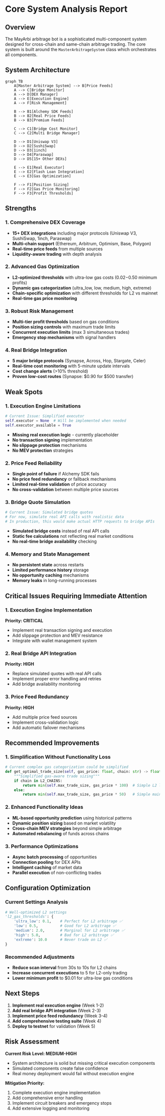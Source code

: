 # Core System Analysis Report

## Overview
The MayArbi arbitrage bot is a sophisticated multi-component system designed for cross-chain and same-chain arbitrage trading. The core system is built around the `MasterArbitrageSystem` class which orchestrates all components.

## System Architecture

```mermaid
graph TB
    A[Master Arbitrage System] --> B[Price Feeds]
    A --> C[Bridge Monitor]
    A --> D[DEX Manager]
    A --> E[Execution Engine]
    A --> F[Risk Management]
    
    B --> B1[Alchemy SDK Feeds]
    B --> B2[Real Price Feeds]
    B --> B3[Premium Feeds]
    
    C --> C1[Bridge Cost Monitor]
    C --> C2[Multi Bridge Manager]
    
    D --> D1[Uniswap V3]
    D --> D2[SushiSwap]
    D --> D3[1inch]
    D --> D4[Paraswap]
    D --> D5[15+ Other DEXs]
    
    E --> E1[Real Executor]
    E --> E2[Flash Loan Integration]
    E --> E3[Gas Optimization]
    
    F --> F1[Position Sizing]
    F --> F2[Gas Price Monitoring]
    F --> F3[Profit Thresholds]
```

## Strengths

### 1. **Comprehensive DEX Coverage**
- **15+ DEX integrations** including major protocols (Uniswap V3, SushiSwap, 1inch, Paraswap)
- **Multi-chain support** (Ethereum, Arbitrum, Optimism, Base, Polygon)
- **Real-time price feeds** from multiple sources
- **Liquidity-aware trading** with depth analysis

### 2. **Advanced Gas Optimization**
- **L2-optimized thresholds** with ultra-low gas costs ($0.02-$0.50 minimum profits)
- **Dynamic gas categorization** (ultra_low, low, medium, high, extreme)
- **Chain-specific optimization** with different thresholds for L2 vs mainnet
- **Real-time gas price monitoring**

### 3. **Robust Risk Management**
- **Multi-tier profit thresholds** based on gas conditions
- **Position sizing controls** with maximum trade limits
- **Concurrent execution limits** (max 3 simultaneous trades)
- **Emergency stop mechanisms** with signal handlers

### 4. **Real Bridge Integration**
- **5 major bridge protocols** (Synapse, Across, Hop, Stargate, Celer)
- **Real-time cost monitoring** with 5-minute update intervals
- **Cost change alerts** (>10% threshold)
- **Proven low-cost routes** (Synapse: $0.90 for $500 transfer)

## Weak Spots

### 1. **Execution Engine Limitations**
```python
# Current Issue: Simplified executor
self.executor = None  # Will be implemented when needed
self.executor_available = True
```
- **Missing real execution logic** - currently placeholder
- **No transaction signing** implementation
- **No slippage protection** mechanisms
- **No MEV protection** strategies

### 2. **Price Feed Reliability**
- **Single point of failure** if Alchemy SDK fails
- **No price feed redundancy** or fallback mechanisms
- **Limited real-time validation** of price accuracy
- **No cross-validation** between multiple price sources

### 3. **Bridge Quote Simulation**
```python
# Current Issue: Simulated bridge quotes
# For now, simulate real API calls with realistic data
# In production, this would make actual HTTP requests to bridge APIs
```
- **Simulated bridge costs** instead of real API calls
- **Static fee calculations** not reflecting real market conditions
- **No real-time bridge availability** checking

### 4. **Memory and State Management**
- **No persistent state** across restarts
- **Limited performance history** storage
- **No opportunity caching** mechanisms
- **Memory leaks** in long-running processes

## Critical Issues Requiring Immediate Attention

### 1. **Execution Engine Implementation**
**Priority: CRITICAL**
- Implement real transaction signing and execution
- Add slippage protection and MEV resistance
- Integrate with wallet management system

### 2. **Real Bridge API Integration**
**Priority: HIGH**
- Replace simulated quotes with real API calls
- Implement proper error handling and retries
- Add bridge availability monitoring

### 3. **Price Feed Redundancy**
**Priority: HIGH**
- Add multiple price feed sources
- Implement cross-validation logic
- Add automatic failover mechanisms

## Recommended Improvements

### 1. **Simplification Without Functionality Loss**
```python
# Current complex gas categorization could be simplified
def get_optimal_trade_size(self, gas_price: float, chain: str) -> float:
    """Simplified gas-aware trade sizing"""
    if chain in L2_CHAINS:
        return min(self.max_trade_size, gas_price * 100)  # Simple L2 logic
    else:
        return min(self.max_trade_size, gas_price * 50)   # Simple mainnet logic
```

### 2. **Enhanced Functionality Ideas**
- **ML-based opportunity prediction** using historical patterns
- **Dynamic position sizing** based on market volatility
- **Cross-chain MEV strategies** beyond simple arbitrage
- **Automated rebalancing** of funds across chains

### 3. **Performance Optimizations**
- **Async batch processing** of opportunities
- **Connection pooling** for DEX APIs
- **Intelligent caching** of market data
- **Parallel execution** of non-conflicting trades

## Configuration Optimization

### Current Settings Analysis
```python
# Well-optimized L2 settings
'l2_gas_thresholds': {
    'ultra_low': 0.1,    # Perfect for L2 arbitrage ✅
    'low': 0.5,          # Good for L2 arbitrage ✅
    'medium': 2.0,       # Marginal for L2 arbitrage ✅
    'high': 5.0,         # Bad for L2 arbitrage ✅
    'extreme': 10.0      # Never trade on L2 ✅
}
```

### Recommended Adjustments
- **Reduce scan interval** from 30s to 10s for L2 chains
- **Increase concurrent executions** to 5 for L2-only trading
- **Lower minimum profit** to $0.01 for ultra-low gas conditions

## Next Steps

1. **Implement real execution engine** (Week 1-2)
2. **Add real bridge API integration** (Week 2-3)
3. **Implement price feed redundancy** (Week 3-4)
4. **Add comprehensive testing suite** (Week 4)
5. **Deploy to testnet** for validation (Week 5)

## Risk Assessment

**Current Risk Level: MEDIUM-HIGH**
- System architecture is solid but missing critical execution components
- Simulated components create false confidence
- Real money deployment would fail without execution engine

**Mitigation Priority:**
1. Complete execution engine implementation
2. Add comprehensive error handling
3. Implement circuit breakers and emergency stops
4. Add extensive logging and monitoring
